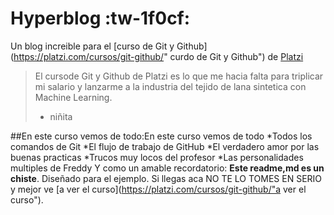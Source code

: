 # Hyperblog :tw-1f0cf:
Un blog increible para el [curso de Git y Github](https://platzi.com/cursos/git-github/" curdo de Git y Github") de [Platzi](https://platzi.com/"Platzi")
>El cursode Git y Github de Platzi es lo que me hacia falta para triplicar mi salario y lanzarme a la industria del tejido de lana sintetica con Machine Learning.
> - niñita

##En este curso vemos de todo:En este curso vemos de todo
*Todos los comandos de Git
*El flujo de trabajo de GitHub
*El verdadero amor por las buenas practicas
*Trucos muy locos del profesor
*Las personalidades multiples de Freddy
Y como un amable recordatorio: **Este readme,md es un chiste**. Diseñado para el ejemplo. Si llegas aca NO TE LO TOMES EN SERIO y mejor ve [a ver el curso](https://platzi.com/cursos/git-github/"a ver el curso").